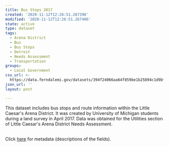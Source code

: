 ```yaml
---
title: Bus Stops 2017
created: '2020-11-12T12:26:51.267396'
modified: '2020-11-12T12:26:51.267406'
state: active
type: dataset
tags:
  - Arena District
  - Bus
  - Bus Stops
  - Detroit
  - Needs Assessment
  - Transportation
groups:
  - Local Government
csv_url: >-
  https://data.ferndalemi.gov/datasets/394f24066aa64f859be1b25894c1d9bf_0.csv?outSR=%7B%22latestWkid%22%3A2898%2C%22wkid%22%3A2898%7D
json_url: ''
layout: post

---
```

This dataset includes bus stops and route information within the Little Caesar's Arena District. It was created by University of Michigan students during a land survey in April 2017. Data was obtained for the Utilities section of Little Caesar's Arena District Needs Assessment.<div><br /></div><div>Click <a href='http://www.datadrivendetroit.org/metadata/Bus_Stops_2015_Metadata.xlsx' target='_blank'>here</a> for metadata (descriptions of the fields).<br /></div>
